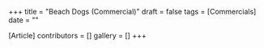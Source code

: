 +++
title = "Beach Dogs (Commercial)"
draft = false
tags = [Commercials]
date = ""

[Article]
contributors = []
gallery = []
+++